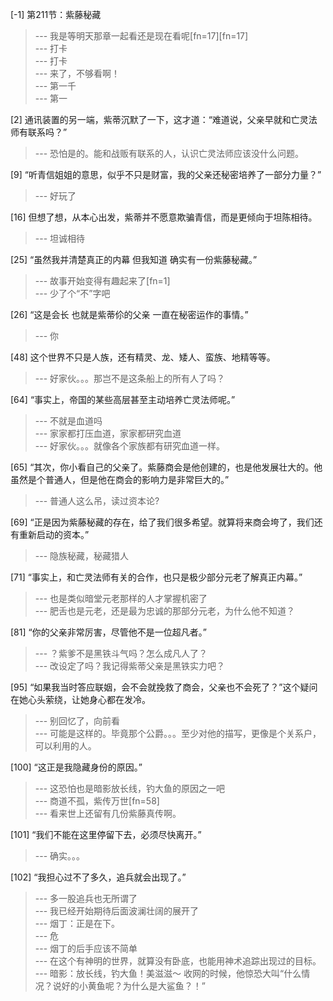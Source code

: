 
[-1] 第211节：紫藤秘藏
>--- 我是等明天那章一起看还是现在看呢[fn=17][fn=17]<br>
>--- 打卡<br>
>--- 打卡<br>
>--- 来了，不够看啊！<br>
>--- 第一千<br>
>--- 第一<br>

[2] 通讯装置的另一端，紫蒂沉默了一下，这才道：“难道说，父亲早就和亡灵法师有联系吗？”
>--- 恐怕是的。能和战贩有联系的人，认识亡灵法师应该没什么问题。<br>

[9] “听青信姐姐的意思，似乎不只是财富，我的父亲还秘密培养了一部分力量？”
>--- 好玩了<br>

[16] 但想了想，从本心出发，紫蒂并不愿意欺骗青信，而是更倾向于坦陈相待。
>--- 坦诚相待<br>

[25] “虽然我并清楚真正的内幕 但我知道 确实有一份紫藤秘藏。”
>--- 故事开始变得有趣起来了[fn=1]<br>
>--- 少了个“不”字吧<br>

[26] “这是会长 也就是紫蒂伱的父亲 一直在秘密运作的事情。”
>--- 你<br>

[48] 这个世界不只是人族，还有精灵、龙、矮人、蛮族、地精等等。
>--- 好家伙。。。那岂不是这条船上的所有人了吗？<br>

[64] “事实上，帝国的某些高层甚至主动培养亡灵法师呢。”
>--- 不就是血道吗<br>
>--- 家家都打压血道，家家都研究血道<br>
>--- 好家伙。。。就像各个家族都有研究血道一样。<br>

[65] “其次，你小看自己的父亲了。紫藤商会是他创建的，也是他发展壮大的。他虽然是个普通人，但是他在商会的影响力是非常巨大的。”
>--- 普通人这么吊，读过资本论?<br>

[69] “正是因为紫藤秘藏的存在，给了我们很多希望。就算将来商会垮了，我们还有重新启动的资本。”
>--- 隐族秘藏，秘藏猎人<br>

[71] “事实上，和亡灵法师有关的合作，也只是极少部分元老了解真正内幕。”
>--- 也是类似暗堂元老那样的人才掌握机密了<br>
>--- 肥舌也是元老，还是最为忠诚的那部分元老，为什么他不知道？<br>

[81] “你的父亲非常厉害，尽管他不是一位超凡者。”
>--- ？紫爹不是黑铁斗气吗？怎么成凡人了？<br>
>--- 改设定了吗？我记得紫蒂父亲是黑铁实力吧？<br>

[95] “如果我当时答应联姻，会不会就挽救了商会，父亲也不会死了？”这个疑问在她心头萦绕，让她身心都在发冷。
>--- 别回忆了，向前看<br>
>--- 可能是这样的。毕竟那个公爵。。。至少对他的描写，更像是个关系户，可以利用的人。<br>

[100] “这正是我隐藏身份的原因。”
>--- 这恐怕也是暗影放长线，钓大鱼的原因之一吧<br>
>--- 商道不孤，紫传万世[fn=58]<br>
>--- 看来世上还留有几份紫藤真传啊。<br>

[101] “我们不能在这里停留下去，必须尽快离开。”
>--- 确实。。。<br>

[102] “我担心过不了多久，追兵就会出现了。”
>--- 多一股追兵也无所谓了<br>
>--- 我已经开始期待后面波澜壮阔的展开了<br>
>--- 烟丁：正是在下。<br>
>--- 危<br>
>--- 烟丁的后手应该不简单<br>
>--- 在这个有神明的世界，就算没有卧底，也能用神术追踪出现过的目标。<br>
>--- 暗影：放长线，钓大鱼！美滋滋～
收网的时候，他惊恐大叫“什么情况？说好的小黄鱼呢？为什么是大鲨鱼？！”<br>
